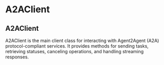 # A2AClient

## A2AClient

A2AClient is the main client class for interacting with Agent2Agent (A2A) protocol-compliant services.
It provides methods for sending tasks, retrieving statuses, canceling operations, and handling streaming responses.

```typescript

```

